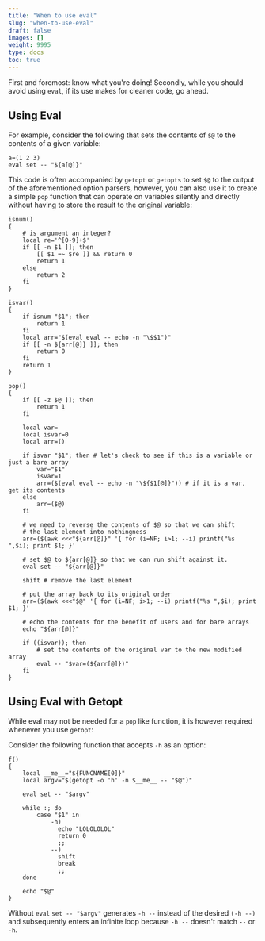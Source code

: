 ```yaml
---
title: "When to use eval"
slug: "when-to-use-eval"
draft: false
images: []
weight: 9995
type: docs
toc: true
---
```


First and foremost: know what you're doing!  Secondly, while you should avoid using `eval`, if its use makes for cleaner code, go ahead.



## Using Eval
For example, consider the following that sets the contents of `$@` to the contents of a given variable:

<!-- language: lang-sh -->
```
a=(1 2 3)
eval set -- "${a[@]}"
```

This code is often accompanied by `getopt` or `getopts` to set `$@` to the output of the aforementioned option parsers, however, you can also use it to create a simple `pop` function that can operate on variables silently and directly without having to store the result to the original variable:

```
isnum()
{
    # is argument an integer?
    local re='^[0-9]+$'
    if [[ -n $1 ]]; then
        [[ $1 =~ $re ]] && return 0
        return 1
    else
        return 2
    fi
}

isvar()
{
    if isnum "$1"; then
        return 1
    fi
    local arr="$(eval eval -- echo -n "\$$1")"
    if [[ -n ${arr[@]} ]]; then
        return 0
    fi
    return 1
}

pop()
{
    if [[ -z $@ ]]; then
        return 1
    fi

    local var=
    local isvar=0
    local arr=()
    
    if isvar "$1"; then # let's check to see if this is a variable or just a bare array
        var="$1"
        isvar=1
        arr=($(eval eval -- echo -n "\${$1[@]}")) # if it is a var, get its contents
    else
        arr=($@)
    fi
    
    # we need to reverse the contents of $@ so that we can shift
    # the last element into nothingness
    arr=($(awk <<<"${arr[@]}" '{ for (i=NF; i>1; --i) printf("%s ",$i); print $1; }'

    # set $@ to ${arr[@]} so that we can run shift against it.
    eval set -- "${arr[@]}"
    
    shift # remove the last element
    
    # put the array back to its original order
    arr=($(awk <<<"$@" '{ for (i=NF; i>1; --i) printf("%s ",$i); print $1; }'
    
    # echo the contents for the benefit of users and for bare arrays
    echo "${arr[@]}"

    if ((isvar)); then
        # set the contents of the original var to the new modified array
        eval -- "$var=(${arr[@]})" 
    fi
}
```

## Using Eval with Getopt
While eval may not be needed for a `pop` like function, it is however required whenever you use `getopt`:

Consider the following function that accepts `-h` as an option:

<!-- language: lang-sh -->

```
f()
{
    local __me__="${FUNCNAME[0]}"
    local argv="$(getopt -o 'h' -n $__me__ -- "$@")"

    eval set -- "$argv"
    
    while :; do
        case "$1" in
            -h)
              echo "LOLOLOLOL"
              return 0
              ;;
            --)
              shift
              break
              ;;
    done
    
    echo "$@"
}
```

Without `eval` `set -- "$argv"` generates `-h --` instead of the desired `(-h --)` and subsequently enters an infinite loop because `-h --` doesn't match `--` or `-h`.  

